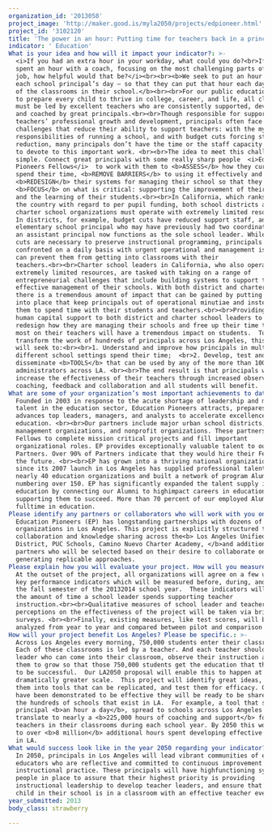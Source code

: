 ```yaml
---
organization_id: '2013058'
project_image: 'http://maker.good.is/myla2050/projects/edpioneer.html'
project_id: '3102120'
title: 'The power in an hour: Putting time for teachers back in a principals day'
indicator: ' Education'
What is your idea and how will it impact your indicator?: >-
  <i>If you had an extra hour in your workday, what could you do?<br>If you
  spent an hour with a coach, focusing on the most challenging parts of your
  job, how helpful would that be?</i><br><br><b>We seek to put an hour back into
  each school principal’s day — so that they can put that hour each day into one
  of the classrooms in their school.</b><br><br>For our public education system
  to prepare every child to thrive in college, career, and life, all classrooms
  must be led by excellent teachers who are consistently supported, developed,
  and coached by great principals.<br><br>Though responsible for supporting
  teachers’ professional growth and development, principals often face
  challenges that reduce their ability to support teachers: with the myriad
  responsibilities of running a school, and with budget cuts forcing staff
  reduction, many principals don’t have the time or the staff capacity they need
  to devote to this important work. <br><br>The idea to meet this challenge is
  simple. Connect great principals with some really sharp people  <i>Education
  Pioneers Fellows</i>  to work with them to <b>ASSESS</b> how they currently
  spend their time, <b>REMOVE BARRIERS</b> to using it effectively and
  <b>REDESIGN</b> their systems for managing their school so that they can
  <b>FOCUS</b> on what is critical: supporting the improvement of their teachers
  and the learning of their students.<br><br>In California, which ranks 49th in
  the country with regard to per pupil funding, both school districts and
  charter school organizations must operate with extremely limited resources. 
  In districts, for example, budget cuts have reduced support staff, and an
  elementary school principal who may have previously had two coordinators and
  an assistant principal now functions as the sole school leader. While these
  cuts are necessary to preserve instructional programming, principals are
  confronted on a daily basis with urgent operational and management issues that
  can prevent them from getting into classrooms with their
  teachers.<br><br>Charter school leaders in California, who also operate with
  extremely limited resources, are tasked with taking on a range of
  entrepreneurial challenges that include building systems to support the
  effective management of their schools. With both district and charter schools,
  there is a tremendous amount of impact that can be gained by putting practices
  into place that keep principals out of operational minutiae and instead enable
  them to spend time with their students and teachers.<br><br>Providing key
  human capital support to both district and charter school leaders to help them
  redesign how they are managing their schools and free up their time to focus
  most on their teachers will have a tremendous impact on students.  To
  transform the work of hundreds of principals across Los Angeles, this project
  will seek to:<br><br>1. Understand and improve how principals in multiple
  different school settings spend their time;  <br>2. Develop, test and
  disseminate <b>TOOLS</b> that can be used by any of the more than 1000 school
  administrators across LA. <br><br>The end result is that principals will
  increase the effectiveness of their teachers through increased observation,
  coaching, feedback and collaboration and all students will benefit.
What are some of your organization’s most important achievements to date?: >-
  Founded in 2003 in response to the acute shortage of leadership and management
  talent in the education sector, Education Pioneers attracts, prepares, and
  advances top leaders, managers, and analysts to accelerate excellence in
  education. <br><br>Our partners include major urban school districts, charter
  management organizations, and nonprofit organizations. These partners hire EP
  Fellows to complete mission critical projects and fill important
  organizational roles. EP provides exceptionally valuable talent to our
  Partners. Over 90% of Partners indicate that they would hire their Fellow in
  the future. <br><br>EP has grown into a thriving national organization and
  since its 2007 launch in Los Angeles has supplied professional talent to
  nearly 40 education organizations and built a network of program Alumni
  numbering over 150. EP has significantly expanded the talent supply in
  education by connecting our Alumni to highimpact careers in education and
  supporting them to succeed. More than 70 percent of our employed Alumni work
  fulltime in education.
Please identify any partners or collaborators who will work with you on this project.: >-
  Education Pioneers (EP) has longstanding partnerships with dozens of
  organizations in Los Angeles. This project is explicitly structured to promote
  collaboration and knowledge sharing across the<b> Los Angeles Unified School
  District, PUC Schools, Camino Nuevo Charter Academy, </b>and additional EP
  partners who will be selected based on their desire to collaborate on
  generating replicable approaches.
Please explain how you will evaluate your project. How will you measure success?: >-
  At the outset of the project, all organizations will agree on a few unifying
  key performance indicators which will be measured before, during, and after
  the fall semester of the 20132014 school year.  These indicators will include
  the amount of time a school leader spends supporting teacher
  instruction.<br><br>Qualitative measures of school leader and teacher
  perceptions on the effectiveness of the project will be taken via brief online
  surveys. <br><br>Finally, existing measures, like test scores, will be
  analyzed from year to year and compared between pilot and comparison schools.
How will your project benefit Los Angeles? Please be specific.: >-
  Across Los Angeles every morning, 750,000 students enter their classrooms. 
  Each of these classrooms is led by a teacher. And each teacher should have a
  leader who can come into their classroom, observe their instruction and help
  them to grow so that those 750,000 students get the education that they need
  to be successful.  Our LA2050 proposal will enable this to happen at a
  dramatically greater scale.  This project will identify great ideas, develop
  them into tools that can be replicated, and test them for efficacy. Once they
  have been demonstrated to be effective they will be ready to be shared across
  the hundreds of schools that exist in LA.  For example, a tool that saves a
  principal <b>an hour a day</b>, spread to schools across Los Angeles would
  translate to nearly a <b>225,000 hours of coaching and support</b> for
  teachers in their classrooms during each school year. By 2050 this would lead
  to over <b>8 million</b> additional hours spent developing effective educators
  in LA. 
What would success look like in the year 2050 regarding your indicator?: >-
  In 2050, principals in Los Angeles will lead vibrant communities of effective
  educators who are reflective and committed to continuous improvement of their
  instructional practice. These principals will have highfunctioning systems and
  people in place to assure that their highest priority is providing
  instructional leadership to develop teacher leaders, and ensure that every
  child in their school is in a classroom with an effective teacher every day.  
year_submitted: 2013
body_class: strawberry

---
```

